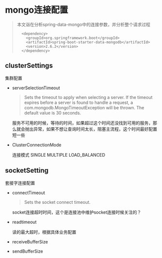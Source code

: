 # mongo连接配置

> 本文诣在分析spring-data-mongo中的连接参数，并分析整个请求过程
>
> ```xml-dtd
>   <dependency>
>     <groupId>org.springframework.boot</groupId>
>     <artifactId>spring-boot-starter-data-mongodb</artifactId>
>     <version>2.6.2</version>
>   </dependency>
> 
> ```

## clusterSettings

集群配置

- serverSelectionTimeout

  > Sets the timeout to apply when selecting a server. If the timeout expires before a server is found to handle a request, a com.mongodb.MongoTimeoutException will be thrown. The default value is 30 seconds.

  服务不可用的时候，等待的时间，如果超过这个时间还没找到可用的服务，那么就会抛出异常，如果不想让查询时间太长，阻塞主流程，这个时间最好配置短一些

- ClusterConnectionMode

  连接模式 SINGLE MULTIPLE LOAD_BALANCED

  

## socketSetting

套接字连接配置

- connectTimeout

  > Sets the socket connect timeout.

  socket连接超时时间，这个是连接池中维护socket连接时候关注的？

- readtimeout

  读的最大超时，根据具体业务配置

- receiveBufferSize
- sendBufferSize